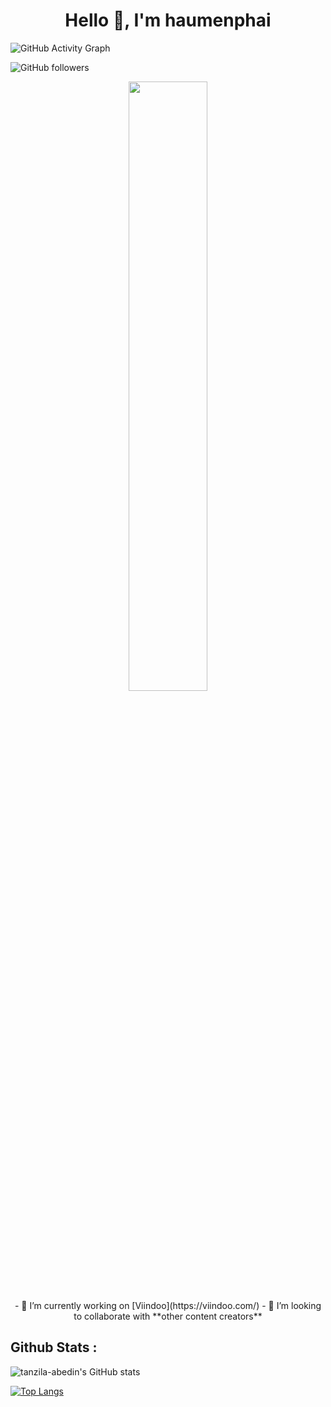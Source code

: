 <h1 align="center">Hello 👋, I'm haumenphai</h1>

![GitHub Activity Graph](https://activity-graph.herokuapp.com/graph?username=haumenphai)

![GitHub followers](https://img.shields.io/github/followers/haumenphai?logo=GitHub&style=for-the-badge)

<p align="center">
<img width='50%' align="center" src="https://www.excelptp.com/wp-content/themes/excelptp-cms-new/assets/images/accomodation/rocket.gif" width="130">
<br>
- 🔭 I’m currently working on [Viindoo](https://viindoo.com/)
- 👯 I’m looking to collaborate with **other content creators**

## Github Stats : 



![tanzila-abedin's GitHub stats](https://github-readme-stats.vercel.app/api?username=haumenphai&show_icons=true&theme=dracula)

[![Top Langs](https://github-readme-stats.vercel.app/api/top-langs/?username=haumenphai&theme=dracula)](https://github.com/haumenphai/github-readme-stats)
<br/>
